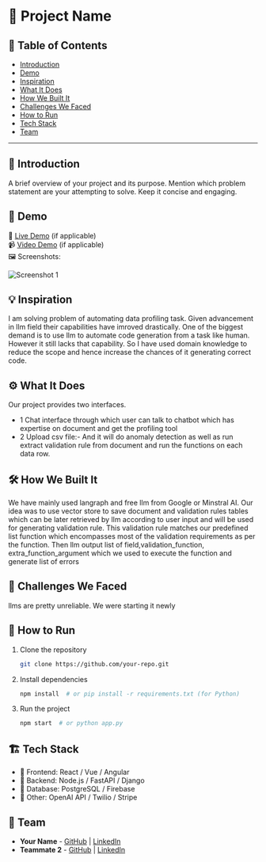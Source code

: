# 🚀 Project Name

## 📌 Table of Contents
- [Introduction](#introduction)
- [Demo](#demo)
- [Inspiration](#inspiration)
- [What It Does](#what-it-does)
- [How We Built It](#how-we-built-it)
- [Challenges We Faced](#challenges-we-faced)
- [How to Run](#how-to-run)
- [Tech Stack](#tech-stack)
- [Team](#team)

---

## 🎯 Introduction
A brief overview of your project and its purpose. Mention which problem statement are your attempting to solve. Keep it concise and engaging.

## 🎥 Demo
🔗 [Live Demo](#) (if applicable)  
📹 [Video Demo](#) (if applicable)  
🖼️ Screenshots:

![Screenshot 1](link-to-image)

## 💡 Inspiration
I am solving problem of automating data profiling task. Given advancement in llm field their capabilities have imroved drastically.
One of the biggest demand is to use llm to automate code generation from a task like human. However it still lacks that capability.
So I have used domain knowledge to reduce the scope and hence increase the chances of it generating correct code.

## ⚙️ What It Does
Our project provides two interfaces. 
   - 1  Chat interface through which user can talk to chatbot which has expertise on document and get the profiling tool
   - 2  Upload csv file:- And it will do anomaly detection as well as run extract validation rule from document and run the functions on each data row.
## 🛠️ How We Built It
We have mainly used langraph and free llm from Google or Minstral AI. 
Our idea was to use vector store to save document and validation rules tables  which can be later retrieved by llm according to user input and will be used
for generating validation rule. This validation rule matches our predefined list function which encompasses most of the validation requirements as per the function.
Then llm output list of field,validation_function, extra_function_argument which we used to execute the function and generate list  of errors
## 🚧 Challenges We Faced
llms are pretty unreliable.
We were starting it newly

## 🏃 How to Run
1. Clone the repository  
   ```sh
   git clone https://github.com/your-repo.git
   ```
2. Install dependencies  
   ```sh
   npm install  # or pip install -r requirements.txt (for Python)
   ```
3. Run the project  
   ```sh
   npm start  # or python app.py
   ```

## 🏗️ Tech Stack
- 🔹 Frontend: React / Vue / Angular
- 🔹 Backend: Node.js / FastAPI / Django
- 🔹 Database: PostgreSQL / Firebase
- 🔹 Other: OpenAI API / Twilio / Stripe

## 👥 Team
- **Your Name** - [GitHub](#) | [LinkedIn](#)
- **Teammate 2** - [GitHub](#) | [LinkedIn](#)
